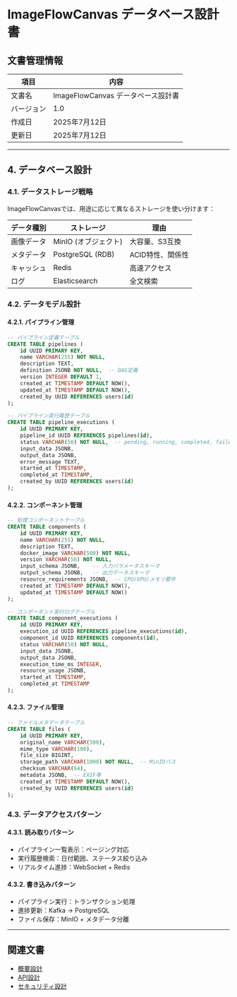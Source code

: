 # ImageFlowCanvas データベース設計書

## **文書管理情報**

| 項目       | 内容                               |
| ---------- | ---------------------------------- |
| 文書名     | ImageFlowCanvas データベース設計書 |
| バージョン | 1.0                                |
| 作成日     | 2025年7月12日                      |
| 更新日     | 2025年7月12日                      |


---

## **4. データベース設計**

### **4.1. データストレージ戦略**

ImageFlowCanvasでは、用途に応じて異なるストレージを使い分けます：

| データ種別 | ストレージ           | 理由             |
| ---------- | -------------------- | ---------------- |
| 画像データ | MinIO (オブジェクト) | 大容量、S3互換   |
| メタデータ | PostgreSQL (RDB)     | ACID特性、関係性 |
| キャッシュ | Redis                | 高速アクセス     |
| ログ       | Elasticsearch        | 全文検索         |

### **4.2. データモデル設計**

#### **4.2.1. パイプライン管理**

```sql
-- パイプライン定義テーブル
CREATE TABLE pipelines (
    id UUID PRIMARY KEY,
    name VARCHAR(255) NOT NULL,
    description TEXT,
    definition JSONB NOT NULL,  -- DAG定義
    version INTEGER DEFAULT 1,
    created_at TIMESTAMP DEFAULT NOW(),
    updated_at TIMESTAMP DEFAULT NOW(),
    created_by UUID REFERENCES users(id)
);

-- パイプライン実行履歴テーブル
CREATE TABLE pipeline_executions (
    id UUID PRIMARY KEY,
    pipeline_id UUID REFERENCES pipelines(id),
    status VARCHAR(50) NOT NULL,  -- pending, running, completed, failed
    input_data JSONB,
    output_data JSONB,
    error_message TEXT,
    started_at TIMESTAMP,
    completed_at TIMESTAMP,
    created_by UUID REFERENCES users(id)
);
```

#### **4.2.2. コンポーネント管理**

```sql
-- 処理コンポーネントテーブル
CREATE TABLE components (
    id UUID PRIMARY KEY,
    name VARCHAR(255) NOT NULL,
    description TEXT,
    docker_image VARCHAR(500) NOT NULL,
    version VARCHAR(50) NOT NULL,
    input_schema JSONB,    -- 入力パラメータスキーマ
    output_schema JSONB,   -- 出力データスキーマ
    resource_requirements JSONB,  -- CPU/GPU/メモリ要件
    created_at TIMESTAMP DEFAULT NOW(),
    updated_at TIMESTAMP DEFAULT NOW()
);

-- コンポーネント実行ログテーブル
CREATE TABLE component_executions (
    id UUID PRIMARY KEY,
    execution_id UUID REFERENCES pipeline_executions(id),
    component_id UUID REFERENCES components(id),
    status VARCHAR(50) NOT NULL,
    input_data JSONB,
    output_data JSONB,
    execution_time_ms INTEGER,
    resource_usage JSONB,
    started_at TIMESTAMP,
    completed_at TIMESTAMP
);
```

#### **4.2.3. ファイル管理**

```sql
-- ファイルメタデータテーブル
CREATE TABLE files (
    id UUID PRIMARY KEY,
    original_name VARCHAR(500),
    mime_type VARCHAR(100),
    file_size BIGINT,
    storage_path VARCHAR(1000) NOT NULL,  -- MinIOパス
    checksum VARCHAR(64),
    metadata JSONB,  -- EXIF等
    created_at TIMESTAMP DEFAULT NOW(),
    created_by UUID REFERENCES users(id)
);
```

### **4.3. データアクセスパターン**

#### **4.3.1. 読み取りパターン**
- パイプライン一覧表示：ページング対応
- 実行履歴検索：日付範囲、ステータス絞り込み
- リアルタイム進捗：WebSocket + Redis

#### **4.3.2. 書き込みパターン**
- パイプライン実行：トランザクション処理
- 進捗更新：Kafka → PostgreSQL
- ファイル保存：MinIO + メタデータ分離

---

## **関連文書**

- [概要設計](./0300_概要設計.md)
- [API設計](./0304_API設計.md)
- [セキュリティ設計](./0306_セキュリティ設計.md)
